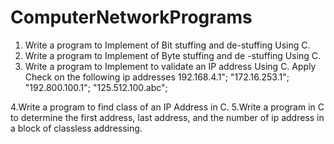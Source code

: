 # ComputerNetworkPrograms

1. Write a program to Implement of Bit stuffing and de-stuffing Using C.
2.  Write a program to Implement of Byte stuffing and de -stuffing Using C.
3. Write a program to Implement to validate an IP address Using C. Apply Check on the following ip addresses
192.168.4.1";
"172.16.253.1";
"192.800.100.1";
"125.512.100.abc";

4.Write a program to find class of an IP Address in C.
5.Write a program in C to determine the first address, last address, and the number of ip address in a block of classless addressing.
 
